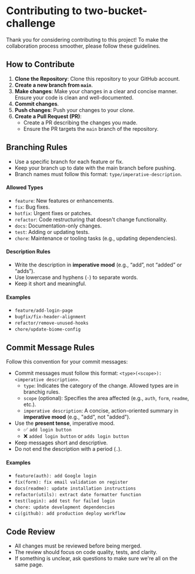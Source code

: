 # Contributing to two-bucket-challenge

Thank you for considering contributing to this project! To make the collaboration process smoother, please follow these guidelines.

## How to Contribute

1. **Clone the Repository**: Clone this repository to your GitHub account.
2. **Create a new branch from `main`**.
3. **Make changes**: Make your changes in a clear and concise manner. Ensure your code is clean and well-documented.
4. **Commit changes**.
5. **Push changes**: Push your changes to your clone.
6. **Create a Pull Request (PR)**: 
   - Create a PR describing the changes you made.
   - Ensure the PR targets the `main` branch of the repository.

## Branching Rules

- Use a specific branch for each feature or fix.
- Keep your branch up to date with the main branch before pushing.
- Branch names must follow this format: `type/imperative-description`.

#### Allowed Types

- `feature`: New features or enhancements.
- `fix`: Bug fixes.
- `hotfix`: Urgent fixes or patches.
- `refactor`: Code restructuring that doesn't change functionality.
- `docs`: Documentation-only changes.
- `test`: Adding or updating tests.
- `chore`: Maintenance or tooling tasks (e.g., updating dependencies).

#### Description Rules

- Write the description in **imperative mood** (e.g., “add”, not “added” or “adds”).
- Use lowercase and hyphens (`-`) to separate words.
- Keep it short and meaningful.

#### Examples

- `feature/add-login-page`
- `bugfix/fix-header-alignment`
- `refactor/remove-unused-hooks`
- `chore/update-biome-config`


## Commit Message Rules

Follow this convention for your commit messages:

- Commit messages must follow this format: `<type>(<scope>): <imperative description>`.
  - `type`: Indicates the category of the change. Allowed types are in branchig rules.
  - `scope` (optional): Specifies the area affected (e.g., `auth`, `form`, `readme`, etc.).
  - `imperative description`: A concise, action-oriented summary in **imperative mood** (e.g., "add", not "added").
- Use the **present tense**, imperative mood.
  - ✅ `add login button`
  - ❌ `added login button` or `adds login button`
- Keep messages short and descriptive.
- Do not end the description with a period (`.`).

#### Examples

- `feature(auth): add Google login`
- `fix(form): fix email validation on register`
- `docs(readme): update installation instructions`
- `refactor(utils): extract date formatter function`
- `test(login): add test for failed login`
- `chore: update development dependencies`
- `ci(github): add production deploy workflow`


## Code Review

- All changes must be reviewed before being merged.
- The review should focus on code quality, tests, and clarity.
- If something is unclear, ask questions to make sure we're all on the same page.
